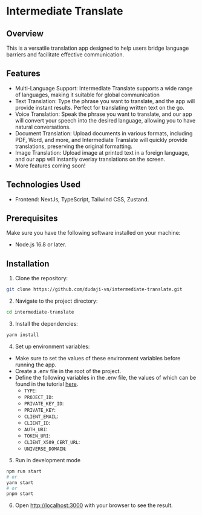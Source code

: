 # Intermediate Translate

## Overview

This is a versatile translation app designed to help users bridge language barriers and facilitate effective communication.

## Features

-   Multi-Language Support: Intermediate Translate supports a wide range of languages, making it suitable for global communication
-   Text Translation: Type the phrase you want to translate, and the app will provide instant results. Perfect for translating written text on the go.
-   Voice Translation: Speak the phrase you want to translate, and our app will convert your speech into the desired language, allowing you to have natural conversations.
-   Document Translation: Upload documents in various formats, including PDF, Word, and more, and Intermediate Translate will quickly provide translations, preserving the original formatting.
-   Image Translation: Upload image at printed text in a foreign language, and our app will instantly overlay translations on the screen.
-   More features coming soon!

## Technologies Used

-   Frontend: NextJs, TypeScript, Tailwind CSS, Zustand.

## Prerequisites

Make sure you have the following software installed on your machine:

-   Node.js 16.8 or later.

## Installation

1. Clone the repository:

```bash
git clone https://github.com/dudaji-vn/intermediate-translate.git
```

2. Navigate to the project directory:

```bash
cd intermediate-translate
```

3. Install the dependencies:

```bash
yarn install
```

4. Set up environment variables:

-   Make sure to set the values of these environment variables before running the app.
-   Create a .env file in the root of the project.
-   Define the following variables in the .env file, the values of which can be found in the tutorial [here](https://www.youtube.com/watch?v=Sjl9ilOpHG8&t=6s).
    -   `TYPE`:
    -   `PROJECT_ID`:
    -   `PRIVATE_KEY_ID`:
    -   `PRIVATE_KEY`:
    -   `CLIENT_EMAIL`:
    -   `CLIENT_ID`:
    -   `AUTH_URI`:
    -   `TOKEN_URI`:
    -   `CLIENT_X509_CERT_URL`:
    -   `UNIVERSE_DOMAIN`:

5. Run in development mode

```bash
npm run start
# or
yarn start
# or
pnpm start
```

6. Open [http://localhost:3000](http://localhost:3000) with your browser to see the result.
